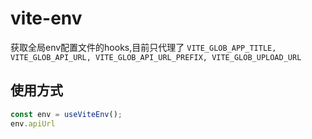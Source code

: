 # vite-env
获取全局env配置文件的hooks,目前只代理了 `VITE_GLOB_APP_TITLE,
        VITE_GLOB_API_URL,
        VITE_GLOB_API_URL_PREFIX,
        VITE_GLOB_UPLOAD_URL`

## 使用方式
```js
const env = useViteEnv();
env.apiUrl
```